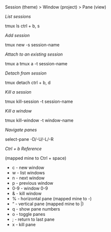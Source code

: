 Session (theme) > Window (project) > Pane (view)

*List sessions*

tmux ls
ctrl + b, s

*Add session*

tmux new -s session-name

*Attach to an existing session*

tmux a
tmux a -t session-name

*Detach from session*

tmux detach
ctrl + b, d

*Kill a session*

tmux kill-session -t session-name

*Kill a window*

tmux kill-window -t window-name

*Navigate panes*

select-pane -D/-U/-L/-R

*Ctrl + b Reference*

(mapped mine to Ctrl + space)

* c - new window
* w - list windows
* n - next window
* p - previous window
* 0-9 - window 0-9
* & - kill window
* % - horizontal pane (mapped mine to -)
* “ - vertical pane (mapped mine to |)
* q - show pane numbers
* o - toggle panes
* ; - return to last pane
* x - kill pane
